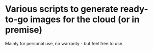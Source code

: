 # Various scripts to generate ready-to-go images for the cloud (or in premise)

Mainly for personal use, no warranty - but feel free to use.
